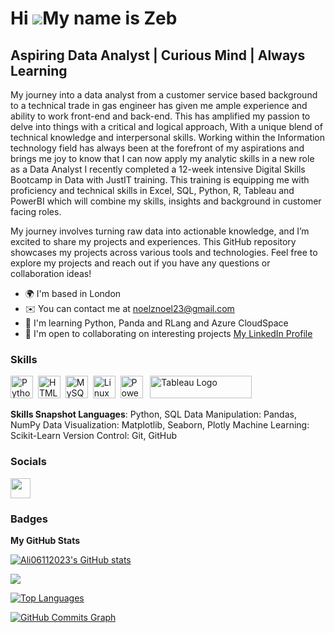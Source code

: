 
Hi ![](https://user-images.githubusercontent.com/18350557/176309783-0785949b-9127-417c-8b55-ab5a4333674e.gif)My name is Zeb
=========================================================================================================================================

Aspiring Data Analyst | Curious Mind | Always Learning
--------------------------------------------------

My journey into a data analyst from a customer service based background to a technical trade in gas engineer has given me ample experience and ability to work front-end and back-end. This has amplified my passion to delve into things with a critical and logical approach, With a unique blend of technical knowledge and interpersonal skills. 
Working within the Information technology field has always been at the forefront of my aspirations and brings me joy to know that I can now apply my analytic skills in a new role as a Data Analyst I recently completed a 12-week intensive Digital Skills Bootcamp in Data with JustIT training. This training is equipping me with proficiency and technical skills in Excel, SQL, Python, R, Tableau and PowerBI which will combine my skills, insights and background in customer facing roles.

My journey involves turning raw data into actionable knowledge, and I’m excited to share my projects and experiences. This GitHub repository showcases my projects across various tools and technologies. Feel free to explore my projects and reach out if you have any questions or collaboration ideas!


* 🌍  I'm based in London
* ✉️  You can contact me at [noelznoel23@gmail.com](mailto:noelznoel23@gmail.com)
* 🧠  I'm learning Python, Panda and RLang and Azure CloudSpace
* 🤝  I'm open to collaborating on interesting projects
 <a href="https://www.linkedin.com/in/zebulun-ackah-437405b2/" target="_blank">My LinkedIn Profile</a>
  

### Skills

<p align="left">
<a href="https://www.python.org/" target="_blank" rel="noreferrer"><img src="https://raw.githubusercontent.com/danielcranney/readme-generator/main/public/icons/skills/python-colored.svg" width="36" height="36" alt="Python" /></a>&nbsp;&nbsp;<a href="https://developer.mozilla.org/en-US/docs/Glossary/HTML5" target="_blank" rel="noreferrer"><img src="https://raw.githubusercontent.com/danielcranney/readme-generator/main/public/icons/skills/html5-colored.svg" width="36" height="36" alt="HTML5" /></a>&nbsp;&nbsp;<a href="https://www.mysql.com/" target="_blank" rel="noreferrer"><img src="https://raw.githubusercontent.com/danielcranney/readme-generator/main/public/icons/skills/mysql-colored.svg" width="36" height="36" alt="MySQL" /></a>&nbsp;&nbsp;<a href="https://www.linux.org" target="_blank" rel="noreferrer"><img src="https://raw.githubusercontent.com/danielcranney/readme-generator/main/public/icons/skills/linux-colored.svg" width="36" height="36" alt="Linux" /></a>&nbsp;&nbsp;<a href="https://app.powerbi.com/" target="_blank" rel="noreferrer"><img src="https://cdn.worldvectorlogo.com/logos/power-bi.svg" width="36" height="36" alt="PowerBI" /></a>&nbsp;&nbsp;
<a href="[https://tableau.com/](https://public.tableau.com/app/profile/zeb.ackah/vizzes)" target="_blank" rel="noreferrer; return false;"><img src="https://raw.githubusercontent.com/gilbarbara/logos/main/logos/tableau.svg" width="163" height="36" alt="Tableau Logo" /></a>&nbsp;&nbsp;
</p>
 
**Skills Snapshot Languages**: Python, SQL Data Manipulation: Pandas, NumPy Data Visualization: Matplotlib, Seaborn, Plotly Machine Learning: Scikit-Learn Version Control: Git, GitHub
 
### Socials
 
<p align="left"> <a href="https://www.github.com/Zebz-da" target="_blank" rel="noreferrer"> <picture> <source media="(prefers-color-scheme: dark)" srcset="https://raw.githubusercontent.com/danielcranney/readme-generator/main/public/icons/socials/github-dark.svg" /> <source media="(prefers-color-scheme: light)" srcset="https://raw.githubusercontent.com/danielcranney/readme-generator/main/public/icons/socials/github.svg" /> <img src="https://raw.githubusercontent.com/danielcranney/readme-generator/main/public/icons/socials/github.svg" width="32" height="32" /> </picture> </a></p>
 
### Badges
 
<b>My GitHub Stats</b>
 
<a href="http://www.github.com/Zebz-da"><img src="https://github-readme-stats.vercel.app/api?username=Zebz-da&show_icons=true&hide=&count_private=true&title_color=0891b2&text_color=ffffff&icon_color=0891b2&bg_color=1c1917&hide_border=true&show_icons=true" alt="Ali06112023's GitHub stats" /></a>
 
<a href="http://www.github.com/Zebz-da"><img src="https://github-readme-streak-stats.herokuapp.com/?user=Zebz-da&stroke=ffffff&background=1c1917&ring=0891b2&fire=0891b2&currStreakNum=ffffff&currStreakLabel=0891b2&sideNums=ffffff&sideLabels=ffffff&dates=ffffff&hide_border=true" /></a>
 
<a href="https://github.com/Zebz-da" align="left"><img src="https://github-readme-stats.vercel.app/api/top-langs?username=Zebz-da&show_icons=true&locale=en&layout=compact&theme=chartreuse-dark%22" alt="Top Languages" /></a>
 
 
<a href="http://www.github.com/Zebz-da"><img src="https://github-readme-activity-graph.cyclic.app/graph?username=Zebz-da&bg_color=1c1917&color=ffffff&line=0891b2&point=ffffff&area_color=1c1917&area=true&hide_border=true&custom_title=GitHub%20Commits%20Graph" alt="GitHub Commits Graph" /></a>
 
